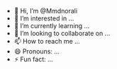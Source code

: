 - 👋 Hi, I’m @Mmdnorali
- 👀 I’m interested in ...
- 🌱 I’m currently learning ...
- 💞️ I’m looking to collaborate on ...
- 📫 How to reach me ...
- 😄 Pronouns: ...
- ⚡ Fun fact: ...

<!---
Mmdnorali/Mmdnorali is a ✨ special ✨ repository because its `README.md` (this file) appears on your GitHub profile.
You can click the Preview link to take a look at your changes.
--->
